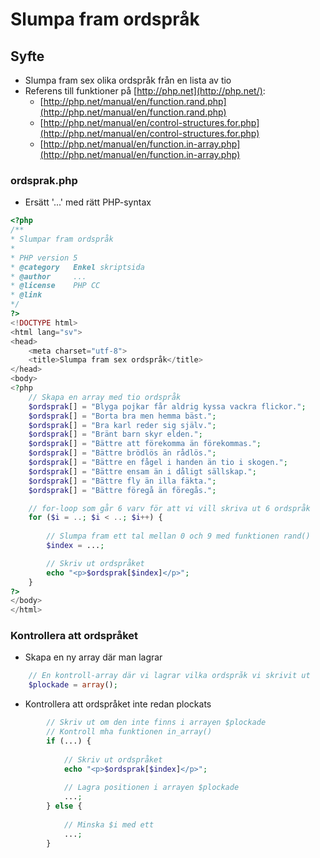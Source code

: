 # Slumpa fram ordspråk

## **Syfte**

* Slumpa fram sex olika ordspråk från en lista av tio
* Referens till funktioner på [http://php.net](http://php.net/):
  * [http://php.net/manual/en/function.rand.php](http://php.net/manual/en/function.rand.php)
  * [http://php.net/manual/en/control-structures.for.php](http://php.net/manual/en/control-structures.for.php)
  * [http://php.net/manual/en/function.in-array.php](http://php.net/manual/en/function.in-array.php)

### **ordsprak.php**

* Ersätt '...' med rätt PHP-syntax

```php
<?php
/**
* Slumpar fram ordspråk
*
* PHP version 5
* @category   Enkel skriptsida
* @author     ...
* @license    PHP CC
* @link
*/
?>
<!DOCTYPE html>
<html lang="sv">
<head>
    <meta charset="utf-8">
    <title>Slumpa fram sex ordspråk</title>
</head>
<body>
<?php
    // Skapa en array med tio ordspråk
    $ordsprak[] = "Blyga pojkar får aldrig kyssa vackra flickor.";
    $ordsprak[] = "Borta bra men hemma bäst.";
    $ordsprak[] = "Bra karl reder sig själv.";
    $ordsprak[] = "Bränt barn skyr elden.";
    $ordsprak[] = "Bättre att förekomma än förekommas.";
    $ordsprak[] = "Bättre brödlös än rådlös.";
    $ordsprak[] = "Bättre en fågel i handen än tio i skogen.";
    $ordsprak[] = "Bättre ensam än i dåligt sällskap.";
    $ordsprak[] = "Bättre fly än illa fäkta.";
    $ordsprak[] = "Bättre föregå än föregås.";

    // for-loop som går 6 varv för att vi vill skriva ut 6 ordspråk
    for ($i = ..; $i < ..; $i++) {
        
        // Slumpa fram ett tal mellan 0 och 9 med funktionen rand()
        $index = ...;

        // Skriv ut ordspråket 
        echo "<p>$ordsprak[$index]</p>";
    }
?>
</body>
</html>
```

### Kontrollera att ordspråket 

* Skapa en ny array där man lagrar

```php
    // En kontroll-array där vi lagrar vilka ordspråk vi skrivit ut
    $plockade = array();
```

* Kontrollera att ordspråket inte redan plockats

```php
        // Skriv ut om den inte finns i arrayen $plockade
        // Kontroll mha funktionen in_array()
        if (...) {
            
            // Skriv ut ordspråket 
            echo "<p>$ordsprak[$index]</p>";
            
            // Lagra positionen i arrayen $plockade
            ...;
        } else {
            
            // Minska $i med ett
            ...;
        }
```



